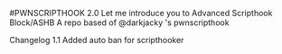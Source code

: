 #PWNSCRIPTHOOK 2.0
Let me introduce you to Advanced Scripthook Block/ASHB
A repo based of @darkjacky 's pwnscripthook




Changelog 1.1
Added auto ban for scripthooker
